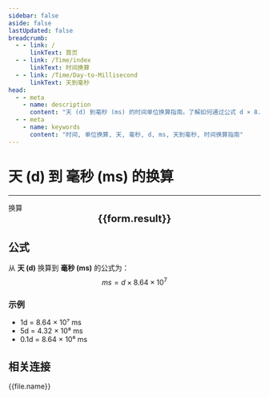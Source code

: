 ```yaml
---
sidebar: false
aside: false
lastUpdated: false
breadcrumb:
  - - link: /
      linkText: 首页
  - - link: /Time/index
      linkText: 时间换算
  - - link: /Time/Day-to-Millisecond
      linkText: 天到毫秒
head:
  - - meta
    - name: description
      content: "天 (d) 到毫秒 (ms) 的时间单位换算指南。了解如何通过公式 d × 8.64 × 10⁷ 换算为毫秒。"
  - - meta
    - name: keywords
      content: "时间, 单位换算, 天, 毫秒, d, ms, 天到毫秒, 时间换算指南"
---
```

# 天 (d) 到 毫秒 (ms) 的换算

---
<script setup>
import { onMounted, reactive, inject, ref } from 'vue'
import { NButton,NForm ,NFormItem,NInput,NInputNumber,NSelect,NCard,useMessage,NGrid ,NGi  } from 'naive-ui'
import { defineClientComponent } from 'vitepress'
import { Time } from '../../files';

const convert = inject('convert')

const form = reactive({
  number: null,
  result: '',
})

const convertHandler = () => {
  if (form.number !== null && !isNaN(form.number)) {
    const convertedValue = parseFloat(form.number) * 86400000
    form.result = `${form.number}d = ${convertedValue.toFixed(0)}ms`
  } else {
    form.result = '请输入有效的数值。'
  }
}
</script>

<n-form size="large" :model="form">
  <n-form-item label="天 (d)">
    <n-input-number v-model:value="form.number" placeholder="输入天" style="width: 100%" />
  </n-form-item>
  <n-form-item>
    <n-button type="info" @click="convertHandler" block>换算</n-button>
  </n-form-item>
</n-form>

<n-card  embedded :bordered="false" hoverable>
  <div  style="text-align:center;font-size:20px;">
    <strong>{{form.result}}</strong>
  </div>
</n-card>

## 公式

从 **天 (d)** 换算到 **毫秒 (ms)** 的公式为：
$$ ms = d \times 8.64 \times 10^{7} $$

### 示例
- 1d = 8.64 × 10⁷ ms
- 5d = 4.32 × 10⁸ ms
- 0.1d = 8.64 × 10⁶ ms
## 相关连接
<n-grid x-gap="12" :cols="2">
  <n-gi v-for="(file, index) in Time" :key="index">
    <n-button
      text
      tag="a"
      :href="file.path"
      type="info"
    >
      {{file.name}}
    </n-button>
  </n-gi>
</n-grid>